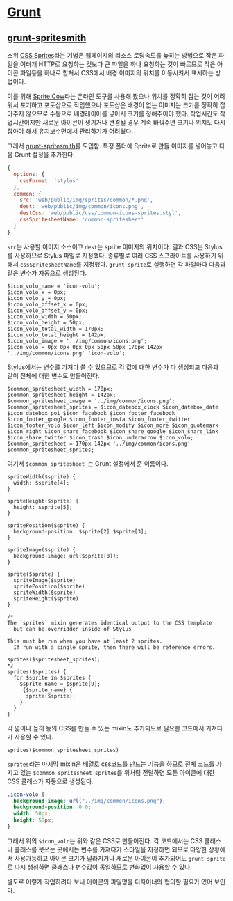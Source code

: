 # [Grunt](http://gruntjs.com/)

## [grunt-spritesmith](https://github.com/Ensighten/grunt-spritesmith)
소위 [CSS Sprites](https://css-tricks.com/css-sprites/)라는 기법은 웹페이지의 리소스 로딩속도를
높히는 방법으로 작은 파일을 여러개 HTTP로 요청하는 것보다 큰 파일을 하나 요청하는 것이 빠르므로 작은
아이콘 파일등을 하나로 합쳐서 CSS에서 배경 이미지의 위치를 이동시켜서 표시하는 방법이다.

이를 위해 [Sprite Cow](http://www.spritecow.com/)라는 온라인 도구를 사용해 봤으나 위치를
정확히 잡는 것이 어려워서 포기하고 포토샵으로 작업했으나 포토샵은 배경이 없는 이미지는 크기를 정확히
잡아주지 않으므로 수동으로 배경레이어를 넣어서 크기를 정해주어야 했다. 작업시간도 작업시간이지만
새로운 아이콘이 생기거나 변경될 경우 계속 바꿔주면 크기나 위치도 다시 잡아야 해서 유지보수면에서
관리하기가 어려웠다.

그래서 [grunt-spritesmith](https://github.com/Ensighten/grunt-spritesmith)를 도입함.
특정 폴더에 Sprite로 만들 이미지를 넣어놓고 다음 Grunt 설정을 추가한다.

```javascript
{
  options: {
    cssFormat: 'stylus'
  },
  common: {
    src: 'web/public/img/sprites/common/*.png',
    dest: 'web/public/img/common/icons.png',
    destCss: 'web/public/css/common-icons-sprites.styl',
    cssSpritesheetName: 'common-spritesheet'
  }
}
```

`src`는 사용할 이미지 소스이고 `dest`는 sprite 이미지의 위치이다. 결과 CSS는 Stylus를 사용하므로
Stylus 파일로 지정했다. 종류별로 여러 CSS 스프라이트를 사용하기 위해서 `cssSpritesheetName`를
지정했다. `grunt sprite`로 실행하면 각 파일마다 다음과 같은 변수가 자동으로 생성된다.

```less
$icon_volo_name = 'icon-volo';
$icon_volo_x = 0px;
$icon_volo_y = 0px;
$icon_volo_offset_x = 0px;
$icon_volo_offset_y = 0px;
$icon_volo_width = 50px;
$icon_volo_height = 50px;
$icon_volo_total_width = 170px;
$icon_volo_total_height = 142px;
$icon_volo_image = '../img/common/icons.png';
$icon_volo = 0px 0px 0px 0px 50px 50px 170px 142px '../img/common/icons.png' 'icon-volo';
```

Stylus에서는 변수를 가져다 쓸 수 있으므로 각 값에 대한 변수가 다 생성되고 다음과 같이 전체에 대한
변수도 만들어진다.

```less
$common_spritesheet_width = 170px;
$common_spritesheet_height = 142px;
$common_spritesheet_image = '../img/common/icons.png';
$common_spritesheet_sprites = $icon_datebox_clock $icon_datebox_date $icon_datebox_poi $icon_facebook $icon_footer_facebook $icon_footer_google $icon_footer_insta $icon_footer_twitter $icon_footer_volo $icon_left $icon_modify $icon_more $icon_quotemark $icon_right $icon_share_facebook $icon_share_google $icon_share_link $icon_share_twitter $icon_trash $icon_underarrow $icon_volo;
$common_spritesheet = 170px 142px '../img/common/icons.png' $common_spritesheet_sprites;
```

여기서 `$common_spritesheet_`는 Grunt 설정에서 준 이름이다.

```less
spriteWidth($sprite) {
  width: $sprite[4];
}

spriteHeight($sprite) {
  height: $sprite[5];
}

spritePosition($sprite) {
  background-position: $sprite[2] $sprite[3];
}

spriteImage($sprite) {
  background-image: url($sprite[8]);
}

sprite($sprite) {
  spriteImage($sprite)
  spritePosition($sprite)
  spriteWidth($sprite)
  spriteHeight($sprite)
}

/*
The `sprites` mixin generates identical output to the CSS template
  but can be overridden inside of Stylus

This must be run when you have at least 2 sprites.
  If run with a single sprite, then there will be reference errors.

sprites($spritesheet_sprites);
*/
sprites($sprites) {
  for $sprite in $sprites {
    $sprite_name = $sprite[9];
    .{$sprite_name} {
      sprite($sprite);
    }
  }
}
```

각 넓이나 높히 등의 CSS를 만들 수 있는 mixin도 추가되므로 필요한 코드에서 가져다가 사용할 수 있다.

```less
sprites($common_spritesheet_sprites)
```

`sprites`라는 마지막 mixin은 배열로 css코드를 만드는 기능을 하므로 전체 코드를 가지고 있는
`$common_spritesheet_sprites`를 위처럼 전달하면 모든 아이콘에 대한 CSS 클래스가 자동으로
생성된다.

```css
.icon-volo {
  background-image: url("../img/common/icons.png");
  background-position: 0 0;
  width: 50px;
  height: 50px;
}
```

그래서 위의 `$icon_volo`는 위와 같은 CSS로 만들어진다. 각 코드에서는 CSS 클래스나 클래스를 못쓰는
곳에서는 변수를 가져다가 스타일을 지정하면 되므로 다양한 상황에서 사용가능하고 아이콘 크기가 달라지거나
새로운 아이콘이 추가되어도 `grunt sprite`로 다시 생성하면 클래스나 변수값이 동일하므로 변화없이
사용할 수 있다.

별도로 이렇게 작업하려다 보니 아이콘의 파일명을 디자이너와 협의할 필요가 있어 보인다.
